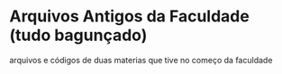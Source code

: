 # Arquivos Antigos da Faculdade (tudo bagunçado)
 arquivos e códigos de duas materias que tive no começo da faculdade
